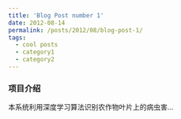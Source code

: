 ```yaml
---
title: 'Blog Post number 1'
date: 2012-08-14
permalink: /posts/2012/08/blog-post-1/
tags:
  - cool posts
  - category1
  - category2
---
```


### 项目介绍
本系统利用深度学习算法识别农作物叶片上的病虫害...
